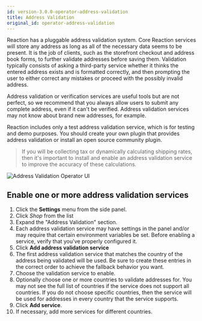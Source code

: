 ```yaml
---
id: version-3.0.0-operator-address-validation
title: Address Validation
original_id: operator-address-validation
---
```


Reaction has a pluggable address validation system. Core Reaction services will store any address as long as all of the necessary data seems to be present. It is the job of clients, such as the storefront checkout and address book forms, to further validate addresses before saving them. Validation typically consists of asking a third-party service whether it thinks the entered address exists and is formatted correctly, and then prompting the user to either correct any mistakes or proceed with the possibly invalid address.

Address validation or verification services are useful tools but are not perfect, so we recommend that you always allow users to submit any complete address, even if it can't be verified. Address validation services may not know about brand new addresses, for example.

Reaction includes only a test address validation service, which is for testing and demo purposes. You should create your own plugin that provides address validation or install an open source community plugin.

> If you will be collecting tax or dynamically calculating shipping rates, then it's important to install and enable an address validation service to improve the accuracy of these calculations.

![](/assets/operator-ui-address-validation.png "Address Validation Operator UI")

## Enable one or more address validation services
1. Click the <i class="rui font-icon fa fa-cog"></i> **Settings** menu from the side panel.
2. Click *Shop* from the list
3. Expand the "Address Validation" section.
4. Each address validation service may have settings in the panel and/or may require that certain environment variables be set. Before enabling a service, verify that you've properly configured it.
4. Click **Add address validation service**
5. The first address validation service that matches the country of the address being validated will be used. Be sure to create these entries in the correct order to achieve the fallback behavior you want.
6. Choose the validation service to enable.
7. Optionally choose one or more countries to validate addresses for. You may not see the full list of countries if the service does not support all countries. If you do not choose specific countries, then the service will be used for addresses in every country that the service supports.
8. Click **Add service**.
9. If necessary, add more services for different countries.
